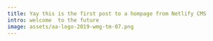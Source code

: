 ```yaml
---
title: Yay this is the first post to a hompage from Netlify CMS
intro: welcome  to the future
image: assets/aa-logo-2019-wmg-tm-07.png
---
```

